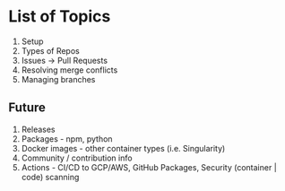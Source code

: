 # List of Topics

1. Setup
2. Types of Repos
3. Issues -> Pull Requests
4. Resolving merge conflicts
5. Managing branches

## Future

1. Releases
2. Packages - npm, python
3. Docker images - other container types (i.e. Singularity)
4. Community / contribution info
5. Actions - CI/CD to GCP/AWS, GitHub Packages, Security (container | code) scanning

